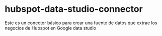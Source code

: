 # hubspot-data-studio-connector

Este es un conector básico para crear una fuente de datos que extrae los negocios de Hubspot en Google data studio
